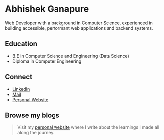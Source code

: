 # Abhishek Ganapure

Web Developer with a background in Computer Science, experienced in building accessible, performant web applications and backend systems.

## Education

- B.E in Computer Science and Engineering (Data Science)
- Diploma in Computer Engineering

## Connect

- [LinkedIn](https://www.linkedin.com/in/abhishek-ganapure/)
- [Mail](mailto:abhishekganapure22@gmail.com)
- [Personal Website](https://abhishekganapure.vercel.app)

## Browse my blogs

> Visit my [personal website](https://abhishekganapure.vercel.app/blogs) where I write about the learnings I made all along the journey.
